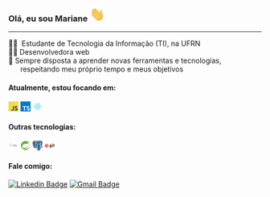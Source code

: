 ###  Olá, eu sou Mariane <img src="https://github.com/ABSphreak/ABSphreak/blob/master/gifs/Hi.gif" width="30px">
---

:woman_student:&nbsp;&nbsp;Estudante de Tecnologia da Informação (TI), na UFRN 
</br>
:woman_technologist: Desenvolvedora web
</br>
:rocket: Sempre disposta a aprender novas ferramentas e tecnologias, 
</br>
&nbsp;&nbsp;&nbsp;&nbsp;&nbsp;&nbsp;respeitando meu próprio tempo e meus objetivos
</br>

#### Atualmente, estou focando em:

<code><img height="20" src="https://raw.githubusercontent.com/github/explore/80688e429a7d4ef2fca1e82350fe8e3517d3494d/topics/javascript/javascript.png"></code>
<code><img height="20" src="https://raw.githubusercontent.com/github/explore/80688e429a7d4ef2fca1e82350fe8e3517d3494d/topics/typescript/typescript.png"></code>
<code><img height="20" src="https://raw.githubusercontent.com/github/explore/80688e429a7d4ef2fca1e82350fe8e3517d3494d/topics/react/react.png"></code>

#### Outras tecnologias:

<code><img height="20" src="https://raw.githubusercontent.com/github/explore/80688e429a7d4ef2fca1e82350fe8e3517d3494d/topics/java/java.png"></code>
<code><img height="20" src="https://raw.githubusercontent.com/github/explore/80688e429a7d4ef2fca1e82350fe8e3517d3494d/topics/spring-boot/spring-boot.png"></code>
<code><img height="20" src="https://raw.githubusercontent.com/github/explore/80688e429a7d4ef2fca1e82350fe8e3517d3494d/topics/postgresql/postgresql.png"></code>
<code><img height="20" src="https://raw.githubusercontent.com/github/explore/80688e429a7d4ef2fca1e82350fe8e3517d3494d/topics/git/git.png"></code>

#### Fale comigo:

[![Linkedin Badge](https://img.shields.io/badge/-LinkedIn-blue?style=flat-square&logo=Linkedin&logoColor=white&link=https://www.linkedin.com/in/mariane-felix-642350171/)](https://www.linkedin.com/in/mariane-felix)
[![Gmail Badge](https://img.shields.io/badge/-Gmail-blue?style=flat-square&logo=Gmail&logoColor=white&link=mailto:marianefelix59@gmail.com)](mailto:marianefelix59@gmail.com)
